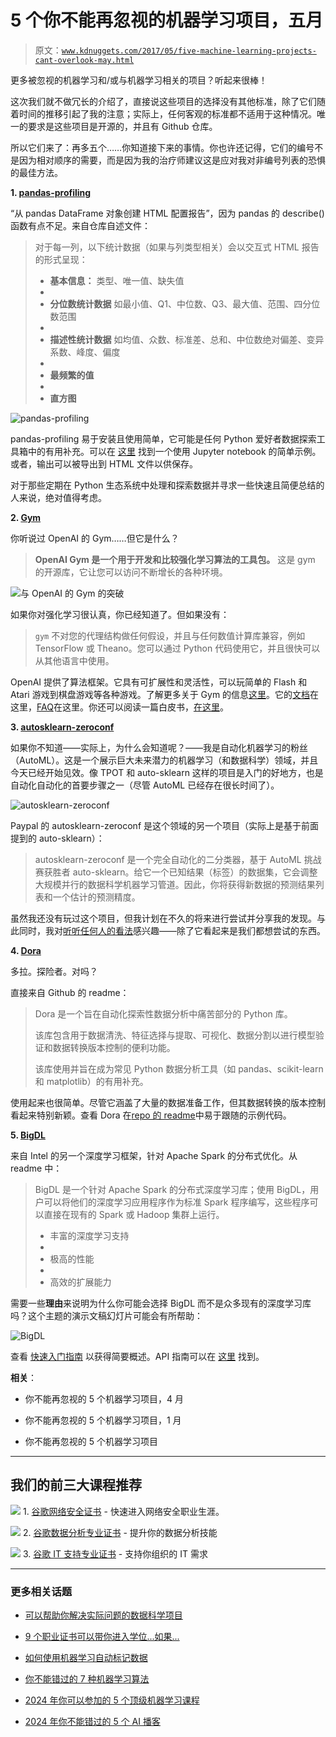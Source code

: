 # 5 个你不能再忽视的机器学习项目，五月

> 原文：[`www.kdnuggets.com/2017/05/five-machine-learning-projects-cant-overlook-may.html`](https://www.kdnuggets.com/2017/05/five-machine-learning-projects-cant-overlook-may.html)

更多被忽视的机器学习和/或与机器学习相关的项目？听起来很棒！

这次我们就不做冗长的介绍了，直接说这些项目的选择没有其他标准，除了它们随着时间的推移引起了我的注意；实际上，任何客观的标准都不适用于这种情况。唯一的要求是这些项目是开源的，并且有 Github 仓库。

所以它们来了：再多五个……你知道接下来的事情。你也许还记得，它们的编号不是因为相对顺序的需要，而是因为我的治疗师建议这是应对我对非编号列表的恐惧的最佳方法。

**1\. [pandas-profiling](https://github.com/JosPolfliet/pandas-profiling)**

“从 pandas DataFrame 对象创建 HTML 配置报告”，因为 pandas 的 describe() 函数有点不足。来自仓库自述文件：

> 对于每一列，以下统计数据（如果与列类型相关）会以交互式 HTML 报告的形式呈现：
> 
> +   **基本信息：** 类型、唯一值、缺失值
> +   
> +   **分位数统计数据** 如最小值、Q1、中位数、Q3、最大值、范围、四分位数范围
> +   
> +   **描述性统计数据** 如均值、众数、标准差、总和、中位数绝对偏差、变异系数、峰度、偏度
> +   
> +   **最频繁的值**
> +   
> +   **直方图**

![pandas-profiling](img/3b378e44a2d3975bfbed7745eb4d2499.png)

pandas-profiling 易于安装且使用简单，它可能是任何 Python 爱好者数据探索工具箱中的有用补充。可以在 [这里](http://nbviewer.jupyter.org/github/JosPolfliet/pandas-profiling/blob/master/examples/meteorites.ipynb) 找到一个使用 Jupyter notebook 的简单示例。或者，输出可以被导出到 HTML 文件以供保存。

对于那些定期在 Python 生态系统中处理和探索数据并寻求一些快速且简便总结的人来说，绝对值得考虑。

**2\. [Gym](https://github.com/openai/gym)**

你听说过 OpenAI 的 Gym……但它是什么？

> **OpenAI Gym 是一个用于开发和比较强化学习算法的工具包。** 这是 gym 的开源库，它让您可以访问不断增长的各种环境。

![与 OpenAI 的 Gym 的突破](img/30f4e0fb7c0f617baacac483ab02ef42.png)

如果你对强化学习很认真，你已经知道了。但如果没有：

> `gym` 不对您的代理结构做任何假设，并且与任何数值计算库兼容，例如 TensorFlow 或 Theano。您可以通过 Python 代码使用它，并且很快可以从其他语言中使用。

OpenAI 提供了算法框架。它具有可扩展性和灵活性，可以玩简单的 Flash 和 Atari 游戏到棋盘游戏等各种游戏。了解更多关于 Gym 的信息[这里](https://gym.openai.com/)。它的[文档](https://gym.openai.com/docs)在这里，[FAQ](https://github.com/openai/gym/wiki/FAQ)在这里。你还可以阅读一篇白皮书，[在这里](http://arxiv.org/abs/1606.01540)。

**3\. [autosklearn-zeroconf](https://github.com/paypal/autosklearn-zeroconf)**

如果你不知道——实际上，为什么会知道呢？——我是自动化机器学习的粉丝（AutoML）。这是一个展示巨大未来潜力的机器学习（和数据科学）领域，并且今天已经开始见效。像 TPOT 和 auto-sklearn 这样的项目是入门的好地方，也是自动化自动化的首要步骤之一（尽管 AutoML 已经存在很长时间了）。

![autosklearn-zeroconf](img/68ea3ec3d85b62d4b7e97e54f871d928.png)

Paypal 的 autosklearn-zeroconf 是这个领域的另一个项目（实际上是基于前面提到的 auto-sklearn）：

> autosklearn-zeroconf 是一个完全自动化的二分类器，基于 AutoML 挑战赛获胜者 auto-sklearn。给它一个已知结果（标签）的数据集，它会调整大规模并行的数据科学机器学习管道。因此，你将获得新数据的预测结果列表和一个估计的预测精度。

虽然我还没有玩过这个项目，但我计划在不久的将来进行尝试并分享我的发现。与此同时，我对[听听任何人的看法](https://twitter.com/mattmayo13)感兴趣——除了它看起来是我们都想尝试的东西。

**4\. [Dora](https://github.com/NathanEpstein/Dora)**

多拉。探险者。对吗？

直接来自 Github 的 readme：

> Dora 是一个旨在自动化探索性数据分析中痛苦部分的 Python 库。
> 
> 该库包含用于数据清洗、特征选择与提取、可视化、数据分割以进行模型验证和数据转换版本控制的便利功能。
> 
> 该库使用并旨在成为常见 Python 数据分析工具（如 pandas、scikit-learn 和 matplotlib）的有用补充。

使用起来也很简单。尽管它涵盖了大量的数据准备工作，但其数据转换的版本控制看起来特别新颖。查看 Dora 在[repo 的 readme](https://github.com/NathanEpstein/Dora)中易于跟随的示例代码。

**5\. [BigDL](https://github.com/intel-analytics/BigDL)**

来自 Intel 的另一个深度学习框架，针对 Apache Spark 的分布式优化。从 readme 中：

> BigDL 是一个针对 Apache Spark 的分布式深度学习库；使用 BigDL，用户可以将他们的深度学习应用程序作为标准 Spark 程序编写，这些程序可以直接在现有的 Spark 或 Hadoop 集群上运行。
> 
> +   丰富的深度学习支持
> +   
> +   极高的性能
> +   
> +   高效的扩展能力

需要一些**理由**来说明为什么你可能会选择 BigDL 而不是众多现有的深度学习库吗？这个主题的演示文稿幻灯片可能会有所帮助：

![BigDL](img/c4c08f39f66485c8294a1bed80402c9a.png)

查看 [快速入门指南](https://github.com/intel-analytics/BigDL/wiki/Getting-Started) 以获得简要概述。API 指南可以在 [这里](https://github.com/intel-analytics/BigDL/wiki/Programming-Guide) 找到。

**相关**：

+   你不能再忽视的 5 个机器学习项目，4 月

+   你不能再忽视的 5 个机器学习项目，1 月

+   你不能再忽视的 5 个机器学习项目

* * *

## 我们的前三大课程推荐

![](img/0244c01ba9267c002ef39d4907e0b8fb.png) 1\. [谷歌网络安全证书](https://www.kdnuggets.com/google-cybersecurity) - 快速进入网络安全职业生涯。

![](img/e225c49c3c91745821c8c0368bf04711.png) 2\. [谷歌数据分析专业证书](https://www.kdnuggets.com/google-data-analytics) - 提升你的数据分析技能

![](img/0244c01ba9267c002ef39d4907e0b8fb.png) 3\. [谷歌 IT 支持专业证书](https://www.kdnuggets.com/google-itsupport) - 支持你组织的 IT 需求

* * *

### 更多相关话题

+   [可以帮助你解决实际问题的数据科学项目](https://www.kdnuggets.com/2022/11/data-science-projects-help-solve-real-world-problems.html)

+   [9 个职业证书可以带你进入学位...如果...](https://www.kdnuggets.com/9-professional-certificates-that-can-take-you-onto-a-degree-if-you-really-want-to)

+   [如何使用机器学习自动标记数据](https://www.kdnuggets.com/2022/02/machine-learning-automatically-label-data.html)

+   [你不能错过的 7 种机器学习算法](https://www.kdnuggets.com/7-machine-learning-algorithms-you-cant-miss)

+   [2024 年你可以参加的 5 个顶级机器学习课程](https://www.kdnuggets.com/5-top-machine-learning-courses-you-can-take-in-2024)

+   [2024 年你不能错过的 5 个 AI 播客](https://www.kdnuggets.com/top-5-ai-podcasts-you-cant-miss-in-2024)
